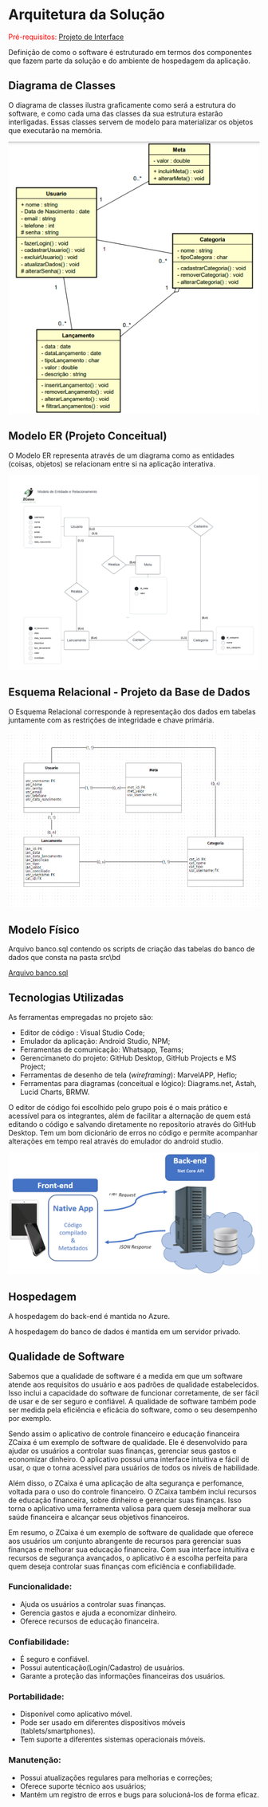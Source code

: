 # Arquitetura da Solução

<span style="color:red">Pré-requisitos: <a href="3-Projeto de Interface.md"> Projeto de Interface</a></span>

Definição de como o software é estruturado em termos dos componentes que fazem parte da solução e do ambiente de hospedagem da aplicação.

## Diagrama de Classes
O diagrama de classes ilustra graficamente como será a estrutura do software, e como cada uma das classes da sua estrutura estarão interligadas. Essas classes servem de modelo para materializar os objetos que executarão na memória.

![Diagrama de Classes](img/DiagramaClasse2.png)

## Modelo ER (Projeto Conceitual)
O Modelo ER representa através de um diagrama como as entidades (coisas, objetos) se relacionam entre si na aplicação interativa.

![Modelo ER](img/DER.png)

##  Esquema Relacional - Projeto da Base de Dados 
O Esquema Relacional corresponde à representação dos dados em tabelas juntamente com as restrições de integridade e chave primária.

![Projeto da base de dados](img/Projeto_LogicoBancodeDados.png)

## Modelo Físico

Arquivo banco.sql contendo os scripts de criação das tabelas do banco de dados que consta na pasta src\bd

[Arquivo banco.sql](../src/bd/banco.sql)

## Tecnologias Utilizadas

As ferramentas empregadas no projeto são:

- Editor de código : Visual Studio Code;
- Emulador da aplicação: Android Studio, NPM;
- Ferramentas de comunicação: Whatsapp, Teams;
- Gerencimaneto do projeto: GitHub Desktop, GitHub Projects e MS Project;
- Ferramentas de desenho de tela (_wireframing_): MarvelAPP, Heflo;
- Ferramentas para diagramas (conceitual e lógico): Diagrams.net, Astah, Lucid Charts, BRMW.

O editor de código foi escolhido pelo grupo pois é o mais prático e acessível para os integrantes, além de facilitar a alternação de quem está editando o código e salvando diretamente no reposítorio através do GitHub Desktop. Tem um bom dicionário de erros no código e permite acompanhar alterações em tempo real através do emulador do android studio.


![Tecnologias Utilizadas](img/02-mob-arch.png)

## Hospedagem

A hospedagem do back-end é mantida no Azure.

A hospedagem do banco de dados é mantida em um servidor privado. 

## Qualidade de Software
Sabemos que a qualidade de software é a medida em que um software atende aos requisitos do usuário e aos padrões de qualidade estabelecidos. Isso inclui a capacidade do software de funcionar corretamente, de ser fácil de usar e de ser seguro e confiável. A qualidade de software também pode ser medida pela eficiência e eficácia do software, como o seu desempenho por exemplo.

Sendo assim o aplicativo de controle financeiro e educação financeira ZCaixa é um exemplo de software de qualidade. Ele é desenvolvido para ajudar os usuários a controlar suas finanças, gerenciar seus gastos e economizar dinheiro. O aplicativo possui uma interface intuitiva e fácil de usar, o que o torna acessível para usuários de todos os níveis de habilidade.

Além disso, o ZCaixa é uma aplicação de alta segurança e perfomance, voltada para o uso do controle financeiro.
O ZCaixa também inclui recursos de educação financeira, sobre dinheiro e gerenciar suas finanças. Isso torna o aplicativo uma ferramenta valiosa para quem deseja melhorar sua saúde financeira e alcançar seus objetivos financeiros.

Em resumo, o ZCaixa é um exemplo de software de qualidade que oferece aos usuários um conjunto abrangente de recursos para gerenciar suas finanças e melhorar sua educação financeira. Com sua interface intuitiva e recursos de segurança avançados, o aplicativo é a escolha perfeita para quem deseja controlar suas finanças com eficiência e confiabilidade.

### Funcionalidade:
- Ajuda os usuários a controlar suas finanças.
- Gerencia gastos e ajuda a economizar dinheiro.
- Oferece recursos de educação financeira.

### Confiabilidade:
- É seguro e confiável.
- Possui autenticação(Login/Cadastro) de usuários.
- Garante a proteção das informações financeiras dos usuários.

### Portabilidade:
- Disponível como aplicativo móvel.
- Pode ser usado em diferentes dispositivos móveis (tablets/smartphones).
- Tem suporte a diferentes sistemas operacionais móveis.

### Manutenção:
- Possui atualizações regulares para melhorias e correções;
- Oferece suporte técnico aos usuários;
- Mantém um registro de erros e bugs para solucioná-los de forma eficaz.



